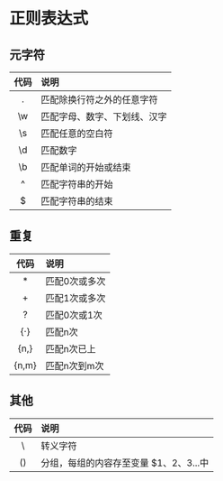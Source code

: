 # 正则表达式

## 元字符
代码 | 说明
:-: | :--
. | 匹配除换行符之外的任意字符
\w | 匹配字母、数字、下划线、汉字
\s | 匹配任意的空白符
\d | 匹配数字
\b | 匹配单词的开始或结束
^ | 匹配字符串的开始
$ | 匹配字符串的结束

## 重复
代码 | 说明
:-: | :--
* | 匹配0次或多次
+ | 匹配1次或多次
? | 匹配0次或1次
{·} | 匹配n次
{n,} | 匹配n次已上
{n,m} | 匹配n次到m次

## 其他
代码 | 说明
:-: | :--
\ | 转义字符
() | 分组，每组的内容存至变量 \$1、2、3...中